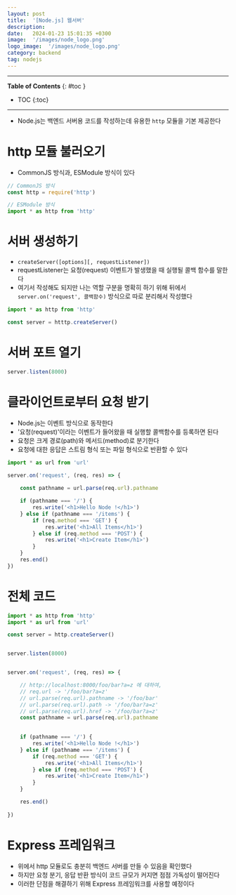 ```yaml
---
layout: post
title:  '[Node.js] 웹서버'
description: 
date:   2024-01-23 15:01:35 +0300
image:  '/images/node_logo.png'
logo_image:  '/images/node_logo.png'
category: backend
tag: nodejs
---
```

---

**Table of Contents**
{: #toc }
*  TOC
{:toc}

---

- Node.js는 백엔드 서버용 코드를 작성하는데 유용한 `http` 모듈을 기본 제공한다

# http 모듈 불러오기

- CommonJS 방식과, ESModule 방식이 있다

```js
// CommonJS 방식
const http = require('http')

// ESModule 방식
import * as http from 'http'
```

# 서버 생성하기

- `createServer([options][, requestListener])`
- requestListener는 요청(request) 이벤트가 발생했을 때 실행될 콜백 함수를 말한다
- 여기서 작성해도 되지만 나는 역할 구분을 명확히 하기 위해 뒤에서 `server.on('request', 콜백함수)` 방식으로 따로 분리해서 작성했다

```js
import * as http from 'http'

const server = htttp.createServer()
```

# 서버 포트 열기

```js
server.listen(8000)
```

# 클라이언트로부터 요청 받기

- Node.js는 이벤트 방식으로 동작한다
- '요청(request)'이라는 이벤트가 들어왔을 때 실행할 콜백함수를 등록하면 된다
- 요청은 크게 경로(path)와 메서드(method)로 분기한다
- 요청에 대한 응답은 스트림 형식 또는 파일 형식으로 반환할 수 있다

```js
import * as url from 'url'

server.on('request', (req, res) => {
    
    const pathname = url.parse(req.url).pathname

    if (pathname === '/') {
        res.write('<h1>Hello Node !</h1>')
    } else if (pathname === '/items') {
        if (req.method === 'GET') {
            res.write('<h1>All Items</h1>')
        } else if (req.method === 'POST') {
            res.write('<h1>Create Item</h1>')
        }
    }
    res.end()
})

```

# 전체 코드

```js
import * as http from 'http'
import * as url from 'url'

const server = http.createServer()


server.listen(8000)


server.on('request', (req, res) => {

    // http://localhost:8000/foo/bar?a=z 에 대하여,
    // req.url -> '/foo/bar?a=z'
    // url.parse(req.url).pathname -> '/foo/bar'
    // url.parse(req.url).path -> '/foo/bar?a=z'
    // url.parse(req.url).href -> '/foo/bar?a=z'
    const pathname = url.parse(req.url).pathname

    
    if (pathname === '/') {
        res.write('<h1>Hello Node !</h1>')
    } else if (pathname === '/items') {
        if (req.method === 'GET') {
            res.write('<h1>All Items</h1>')
        } else if (req.method === 'POST') {
            res.write('<h1>Create Item</h1>')
        }
    }

    res.end()
    
})
```

# Express 프레임워크

- 위에서 http 모듈로도 충분히 백엔드 서버를 만들 수 있음을 확인했다
- 하지만 요청 분기, 응답 반환 방식이 코드 규모가 커지면 점점 가독성이 떨어진다
- 이러한 단점을 해결하기 위해 Express 프레임워크를 사용할 예정이다